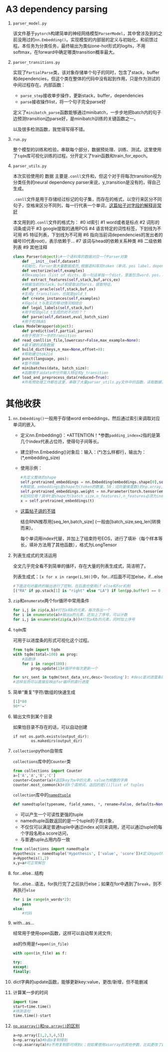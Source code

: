# A3 dependency parsing

1. `parser_model.py  ` 

   该文件基于`pytorch`构建简单的神经网络模型`ParserModel`，其中曾涉及到的之前没用过的`nn.Embedding()`。实现模型的内部层的定义与初始化，和前馈过程。本任务为分类任务，最终输出为类似one-hot形式的logits，不用softmax，在forward中确定哪类transition概率最大。

2. `parser_transitions.py`

   实现了`PartialParse`类，该对象存储单个句子的同时，包含了stack，buffer和dependencies，但这个类在整体的代码中没有起到作用，只是作为测试的中间过程存在。内部函数：

   * `parse_step`接收单步操作，更新stack，buffer，dependencies
   * `parse`接收操作list，将一个句子完全parse好

   定义了`minibatch_parse`函数能够通过minibatch，一步步地把batch内的句子边预测transition边parse好，是minibatch训练的关键函数之一。

   以及很多检测函数，我觉得写得不错。

3. `run.py`

   整个模型的训练和检验，串联每个部分，数据预处理、训练、测试。这里使用了`tqdm`库可视化训练的过程。分开定义了train函数和train_for_epoch。

4. `parser_utils.py`

   本次实验使用的 数据 主要是`.conll`文件和，但这个对于将每次transition视为分类任务的neural dependency parser来说，y_transition是没有的，得自己生成。

   `.conll`文件是用于存储经过标记的句子集，而存在的格式，以空行来区分不同句子，空格来区分不同列，每一行代表一个单词，[这篇帖子对字段的解释非常好](https://blog.csdn.net/gammag/article/details/78523053)

   本文用到的`.conll`文件的格式为：
   #0 id索引
   #1 word或者是标点
   #2 词形的词条或词干
   #3 google提取的通用POS
   #4 语言特定的词性标签，下划线为不可用
   #5 特征列表，下划线为不可用
   #6 指向当前词dependencies的发出者的编号(0代表root)，表示依赖于...
   #7 该词与head的依赖关系种类
   #8 二级依赖列表
   #9 其他注释

   ```python
   class Parser(object):#一个语料库的数据对应一个Parser对象
       def __init__(self,dataset)
       #初始化，Parser类大量数据成员,根据语料库将token（单词，pos label，dependency label）附上id，同时不忘了未知（unk）、补位空（NULL）以及根（ROOT）。
       def vectorize(self,examples)
       #将examples（list of dicts，每一句话单独一个dict，里面包含word，pos，head，label四个数组，但里面装的都是真实的名称等等）转化为index，vectorize。
       def extract_features(self,stack,buf,arcs,ex)
       #根据当前的stack，buf和提取出的arcs，提取特征。
       def get_oracle(self,stack,buf,ex)
       #生成y_transition，也就是gold_t
       def create_instances(self,examples)
       #将gold_t与真实的移动情况相结合
       def legal_labels(self,stack,buf)
       #用于检验gold_t生成的对不对的？？
       def parse(self,dataset,eval_batch_size)
       #用于检测UAS
   class ModelWrapper(object):
       def predict(self,partial_parses)
       #用于预测下一步的transition
   def read_conll(in_file,lowercasr=False,max_example=None):
       #最关键的读取数据
   def build_dict(keys,n_max=None,offset=0):
       #帮助建立tok2id
   def punct(language, pos):
       #暂不明确
   def minibatches(data, batch_size):
       #函数用于从data中分开输入特征和y_transition
   def load_and_preprocess_data(reduced=True):
       #所有预处理工作都在这里，串联了大量parser_utils.py文件中的函数，读取数据，建立Parser，载入pretrained embeddings，vectorizing data，preprocessing training data等等。
   ```

# 其他收获

1. `nn.Embedding()`一般用于存储word embeddings，然后通过索引来调取对应单词的嵌入.

   * 定义nn.Embedding()：*ATTENTION！*参数`padding_index=2`指的是第几个index代表占位符，使得句子间等长。

   * 建立好nn.Embedding()对象后：输入：(\*)怎么样都行，输出为：(*,embedding_size)

   * 使用示例：

     ```python
     #先定义整体的shape
     self.pretrained_embeddings = nn.Embedding(embeddings.shape[0],self.embed_size)
     #再赋值，embeddings是shape为(token的数量，50：词向量维度数)的np.array,第i行是tok2id中id==i的token对应的嵌入
     self.pretrained_embeddings.weight = nn.Parameter(torch.tensor(embeddings))
     #如何应用？其中t是shape为(batch_size,n_features),n_features必须为index序列，输出x为(batch_size,n_features,self.embed_size)
     x = self.pretrained_embeddings(t)
     ```

   - [这篇帖子讲的不错](https://www.jianshu.com/p/63e7acc5e890)

     结合RNN推荐用\[seq_len,batch_size] (一般由[batch_size,seq_len]转换而来)，

     每个单词用index代替，并加上了结束符号EOS，进行了填补（每个样本等长，填补方法用了其他函数），格式为LongTensor

2. 列表生成式的灵活运用

   全文几乎完全看不到简单的循环，存在大量的列表生成式，简洁明了。

   列表生成式：`[x for x in range(1,50)]`中，for...if后面不可加else，if...else

   ```python
   #下面这句对最终的输出进行了控制，在后面也使用if else和for机制
   [("RA" if pp.stack[1] is "right" else "LA") if len(pp.buffer) == 0 else "S"  for pp in partial_parses]`这里对简单if和[x for]的运用很灵性
   ```

3. `zip`和`enumerate`两个for循环中常用条件

   ```python
   for i,j in zip(a,b)#打包a和b的元素，每次各出一个
   for i in enumerate(a)#输出a的元素，还加上了序号，可以计数
   for i,j in enumerate(zip(a,b))#打包a和b的元素，同时加上序号
   ```

4. `tqdm`库

   可用于以进度条的形式可视化这个过程。

   ```python
   from tqdm import tqdm
   with tqdm(total=100) as prog:
       #函数体
       for i in range(100):
           prog.update(1)#循环中每次更新一个
   
   for src_sent in tqdm(test_data_src,desc='Decoding'): #desc是对进度条的文字说明，test_data_src只要是iterable
   #这样反而可以直接反映出for循环的直行进度
   ```

5. 简单“重复”字符/数组的快速生成

   ```python
   [1]*80
   90*'='
   ```

6. 输出文件到某个目录

   如果怕目录不存在的话，可以自动创建

   ```pyt
   if not os.path.exists(output_dir):
           os.makedirs(output_dir)
   ```

7. `collection`python自带库

   `collections`库中的`Counter`类

   ```python
   from collections import Counter
   a=['A','A','B','C']
   counter=Counter(a)#返回key为a中的元素，value为频数的字典
   counter.most_common(k)#前k个高频词，返回的是[()]list of tuples
   ```

   `collection`库中的[`namedtuple`]( https://www.cnblogs.com/linwenbin/p/11282492.html)

   ```python
   def namedtuple(typename, field_names, *, rename=False, defaults=None, module=None)
   ```

   * 可以产生一个可读性更强的tuple
   * namedtuple函数返回的是一个tuple的子类对象，
   * 不仅仅可以满足普通tuple中通过index a[0]来调用，还可以通过tuple的每个字段名称a.score访问，
   * 与普通tuple占用内存一致

   ```python
   from collections import namedtuple
   Hypothesis = namedtuple('Hypothesis', ['value', 'score'])#定义Hypothesis类，该类具有value和score两个元素
   a=Hypotheis(1,2)
   x,y=a#可正常解包
   ```

8. for...else...结构

   for...else...语法，for执行完了之后执行else；如果在for中遇到了`break`，则不再执行`else`

   ```python
   for i in range(n_words*2):
       pass
   else:
       #代码
   ```

9. with...as...

   经常用于使用open函数，这样可以自动帮关闭文件;

   as的作用是`f=open(in_file)`

   ```python
   with open(in_file) as f:
   
   try:
   except:
   finally:
   ```

10. dict字典的update函数，能够更新key:value，更改/新增，但不能删减

11. 计算某一步的时间

    ```python
    import time
    start=time.time()
    #待测语句
    time.time()-start
    ```

12. [`np.asarray()`和`np.array()`的区别](https://blog.csdn.net/fu6543210/article/details/83242047)

    ```python
    a=np.array([1,2,3,4,5])
    b=np.array(a)#b由a复制得到
    c=np.asarray(a)#a不用复制即可得到c；但如果使用asarray的其他参数，比如更改了数据类型，则也是复制得到的
    ```

    

